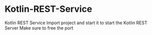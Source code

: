 # Kotlin-REST-Service
Kotlin REST Service
Import project and start it to start the Kotlin REST Server
Make sure to free the port
